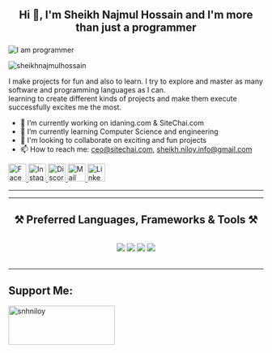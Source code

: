 <!---
Header
-->

<h2 align="center">Hi 👋, I'm Sheikh Najmul Hossain and I'm more than just a programmer</h2>
<h3 align="center"></h3>

 ![I am programmer](https://raw.githubusercontent.com/abhisheknaiidu/abhisheknaiidu/master/code.gif) 


<p align="left"> <img src="https://komarev.com/ghpvc/?username=sheikhnajmulhossain&label=Profile%20views&color=0e75b6&style=flat" alt="sheikhnajmulhossain" /> </p>

I make projects for fun and also to learn. I try to explore and master as many software and programming languages as I can. <br>
learning  to create different kinds of projects and make them execute successfully excites me the most.




- 🔭 I’m currently working on idaning.com & SiteChai.com 
- 🌱 I’m currently learning Computer Science and engineering
- 👯 I'm looking to collaborate on exciting and fun projects
- 📫 How to reach me: ceo@sitechai.com, sheikh.niloy.info@gmail.com


<!---
Social Media

<div align="left">
  <a href="https://www.facebook.com/profile.php?id=61567286697154" target="_blank" rel="noopener noreferrer">
  <a href="https://www.instagram.com/snh_niloy" target="_blank" rel="noopener noreferrer">
  <a href="mailto:sheikh.niloy.info@gmail.com" target="_blank" rel="noopener noreferrer">
  <a href="https://www.linkedin.com/in/sheikhnajmulhossain" target="_blank" rel="noopener noreferrer">


-->

<!---
Github Stats
-->


<div align="left">
  <a href="https://www.facebook.com/YOUR_USERNAME](https://www.facebook.com/profile.php?id=61567286697154" target="_blank" rel="noopener noreferrer">
    <img src="https://img.shields.io/static/v1?message=Facebook&logo=facebook&label=&color=1877F2&logoColor=white&labelColor=&style=for-the-badge" height="35" alt="Facebook logo" />
  </a>

  <a href="https://www.instagram.com/YOUR_USERNAME](https://www.instagram.com/snh_niloy" target="_blank" rel="noopener noreferrer">
    <img src="https://img.shields.io/static/v1?message=Instagram&logo=instagram&label=&color=E4405F&logoColor=white&labelColor=&style=for-the-badge" height="35" alt="Instagram logo" />
  </a>

  <a href="https://discord.gg/YOUR_INVITE_CODE" target="_blank" rel="noopener noreferrer">
    <img src="https://img.shields.io/static/v1?message=Discord&logo=discord&label=&color=5865F2&logoColor=white&labelColor=&style=for-the-badge" height="35" alt="Discord logo" />
  </a>

  <a href="mailto:sheikh.niloy.info@gmail.com" target="_blank" rel="noopener noreferrer">
    <img src="https://img.shields.io/static/v1?message=Mail&logo=gmail&label=&color=D14836&logoColor=white&labelColor=&style=for-the-badge" height="35" alt="Mail logo" />
  </a>

  <a href="[https://www.linkedin.com/in/YOUR_USERNAME](https://www.linkedin.com/in/sheikhnajmulhossain/)" target="_blank" rel="noopener noreferrer">
    <img src="https://img.shields.io/static/v1?message=LinkedIn&logo=linkedin&label=&color=0077B5&logoColor=white&labelColor=&style=for-the-badge" height="35" alt="LinkedIn logo" />
  </a>
</div>
<hr />





<!-- Languages, Frameworks & Tools -->

<hr/>
<h2 align="center">⚒️ Preferred Languages, Frameworks & Tools ⚒️</h2>
<br/>
<div align="center">
    <img src="https://skillicons.dev/icons?i=cpp,cs,python,java,bash,bootstrap,php,html,css" />
    <img src="https://skillicons.dev/icons?i=bun,npm,yarn,aws,docker,mysql,vercel" />
    <img src="https://skillicons.dev/icons?i=dotnet,nextjs,react,nuxt,laravel,linux,nginx" />
    <img src="https://skillicons.dev/icons?i=git,unreal,unity,vscode,atom,eclipse,pr,photoshop,ai" />
</div>
<br/>
<hr/>



<h2 align="left">Support Me:</h2>
<p><a href="https://www.paypal.me/snhniloy"> <img align="left" src="https://lavendercottagecattery.co.uk/wp-content/uploads/2022/10/CITYPNG.COMDownload-PayPal-Yellow-Payment-Button-PNG-2100x770-2.png" height="77" width="210" alt="snhniloy" /></a></p><br><br><br>

